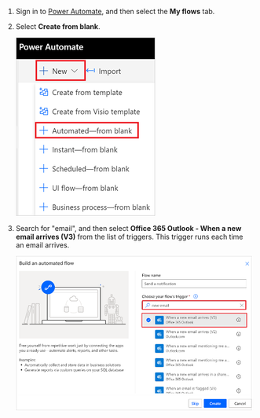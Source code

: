 1. Sign in to [Power Automate](https://flow.microsoft.com), and then select the **My flows** tab.
2. Select **Create from blank**.
   
    ![Blank flow.](media/email-triggers/email-triggers-create-blank.png)
3. Search for "email", and then select **Office 365 Outlook - When a new email arrives (V3)** from the list of triggers. This trigger runs each time an email arrives.
   
    ![Search for email.](media/email-triggers/email-triggers-1.png)

